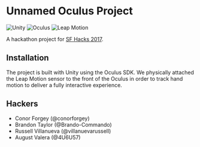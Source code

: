 # Unnamed Oculus Project

![Unity](https://img.shields.io/badge/engine-Unity-blue.svg)
![Oculus](https://img.shields.io/badge/hardware-Oculus-lightgrey.svg)
![Leap Motion](https://img.shields.io/badge/sensor-Leap%20Motion-green.svg)

A hackathon project for [SF Hacks 2017](https://sfhacks.io).

## Installation

The project is built with Unity using the Oculus SDK. We physically attached the
Leap Motion sensor to the front of the Oculus in order to track hand motion to
deliver a fully interactive experience.

## Hackers

- Conor Forgey (@conorforgey)
- Brandon Taylor (@Brando-Commando)
- Russell Villanueva (@villanuevarussell)
- August Valera (@4U6U57)
